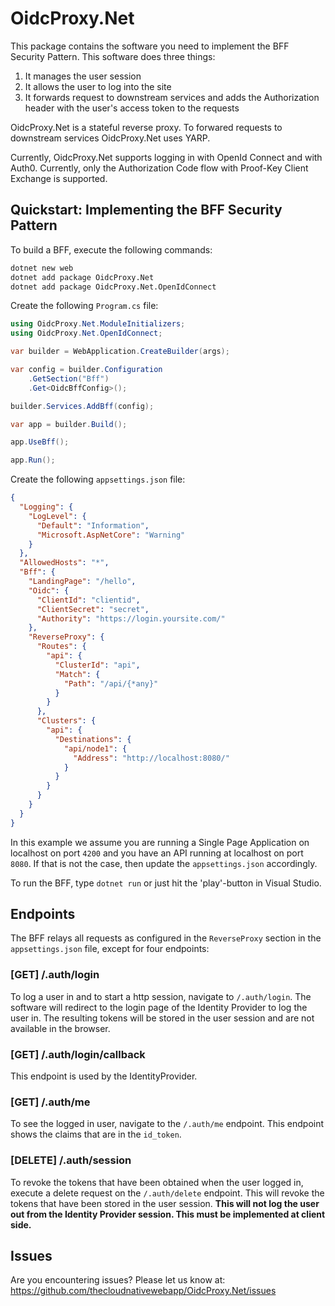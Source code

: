 # OidcProxy.Net

This package contains the software you need to implement the BFF Security Pattern. This software does three things:

1. It manages the user session
2. It allows the user to log into the site
3. It forwards request to downstream services and adds the Authorization header with the user's access token to the requests

OidcProxy.Net is a stateful reverse proxy. To forwared requests to downstream services OidcProxy.Net uses YARP.

Currently, OidcProxy.Net supports logging in with OpenId Connect and with Auth0. Currently, only the Authorization Code flow with Proof-Key Client Exchange is supported.

## Quickstart: Implementing the BFF Security Pattern

To build a BFF, execute the following commands:

```bash
dotnet new web
dotnet add package OidcProxy.Net
dotnet add package OidcProxy.Net.OpenIdConnect
```

Create the following `Program.cs` file:

```csharp
using OidcProxy.Net.ModuleInitializers;
using OidcProxy.Net.OpenIdConnect;

var builder = WebApplication.CreateBuilder(args);

var config = builder.Configuration
    .GetSection("Bff")
    .Get<OidcBffConfig>();

builder.Services.AddBff(config);

var app = builder.Build();

app.UseBff();

app.Run();
```

Create the following `appsettings.json` file:

```json
{
  "Logging": {
    "LogLevel": {
      "Default": "Information",
      "Microsoft.AspNetCore": "Warning"
    }
  },
  "AllowedHosts": "*",
  "Bff": {
    "LandingPage": "/hello",
    "Oidc": {
      "ClientId": "clientid",
      "ClientSecret": "secret",
      "Authority": "https://login.yoursite.com/"
    },
    "ReverseProxy": {
      "Routes": {
        "api": {
          "ClusterId": "api",
          "Match": {
            "Path": "/api/{*any}"
          }
        }
      },
      "Clusters": {
        "api": {
          "Destinations": {
            "api/node1": {
              "Address": "http://localhost:8080/"
            }
          }
        }
      }
    }
  }
}
```

In this example we assume you are running a Single Page Application on localhost on port `4200` and you have an API running at localhost on port `8080`. If that is not the case, then update the `appsettings.json` accordingly.

To run the BFF, type `dotnet run` or just hit the 'play'-button in Visual Studio.

## Endpoints

The BFF relays all requests as configured in the `ReverseProxy` section in the `appsettings.json` file, except for four endpoints:

### [GET] /.auth/login
To log a user in and to start a http session, navigate to `/.auth/login`. The software will redirect to the login page of the Identity Provider to log the user in. The resulting tokens will be stored in the user session and are not available in the browser.

### [GET] /.auth/login/callback
This endpoint is used by the IdentityProvider.

### [GET] /.auth/me
To see the logged in user, navigate to the `/.auth/me` endpoint. This endpoint shows the claims that are in the `id_token`.

### [DELETE] /.auth/session
To revoke the tokens that have been obtained when the user logged in, execute a delete request on the `/.auth/delete` endpoint. This will revoke the tokens that have been stored in the user session. __This will not log the user out from the Identity Provider session. This must be implemented at client side.__

## Issues

Are you encountering issues? Please let us know at: https://github.com/thecloudnativewebapp/OidcProxy.Net/issues